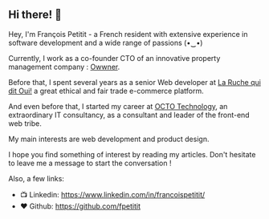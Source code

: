 ## Hi there! 👋

Hey, I'm François Petitit - a French resident with extensive experience in software development and a wide range of passions (•‿•)

Currently, I work as a co-founder CTO of an innovative property management company : [Owwner](https://www.owwner.com). 

Before that, I spent several years as a senior Web developer at [La Ruche qui dit Oui!](https://www.laruchequiditoui.fr) a great ethical and fair trade e-commerce platform.

And even before that, I started my career at [OCTO Technology](https://www.octo.com), an extraordinary IT consultancy, as a consultant and leader of the front-end web tribe.

My main interests are web development and product design.

I hope you find something of interest by reading my articles.
Don't hesitate to leave me a message to start the conversation !

Also, a few links:

- 📺 Linkedin: https://www.linkedin.com/in/francoispetitit/
- ❤️ Github: https://github.com/fpetitit


